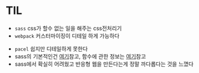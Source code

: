 # TIL
- `sass` css가 할수 없는 일을 해주는 css전처리기
- `webpack` 커스터마이징이 디테일 하게 가능하다 
<!--more-->
- `pacel` 쉽지만 디테일하게 못한다
- sass의 기본적인건 [여기](https://heropy.blog/2018/01/31/sass/)참고, 함수에 관한 정보는 [여기](https://sass-lang.com/documentation/modules/color)참고
- sass에서 확실히 어려웠고 반응형 웹을 만든다는게 정말 까다롭다는 것을 느꼈다